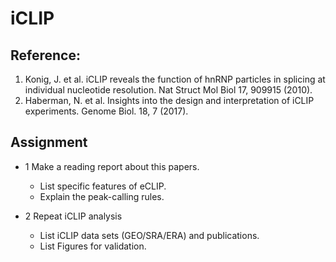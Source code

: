 # iCLIP

## Reference:

1.  Konig, J. et al. iCLIP reveals the function of hnRNP particles in splicing at individual nucleotide resolution. Nat Struct Mol Biol 17, 909915 (2010).  
2.  Haberman, N. et al. Insights into the design and interpretation of iCLIP experiments. Genome Biol. 18, 7 (2017).  

## Assignment

+ 1 Make a reading report about this papers.  
  - List specific features of eCLIP.  
  - Explain the peak-calling rules.  

+ 2 Repeat iCLIP analysis  
  - List iCLIP data sets (GEO/SRA/ERA) and publications.  
  - List Figures for validation.  
  

